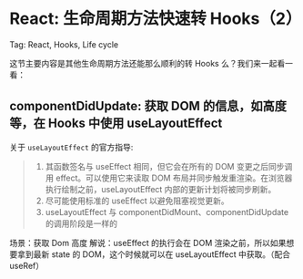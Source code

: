 # React: 生命周期方法快速转 Hooks（2）
Tag: React, Hooks, Life cycle

<!-- toc -->

这节主要内容是其他生命周期方法还能那么顺利的转 Hooks 么？我们来一起看一看：

## componentDidUpdate: 获取 DOM 的信息，如高度等，在 Hooks 中使用 useLayoutEffect

关于 `useLayoutEffect` 的官方指导:
> 1. 其函数签名与 useEffect 相同，但它会在所有的 DOM 变更之后同步调用 effect。可以使用它来读取 DOM 布局并同步触发重渲染。在浏览器执行绘制之前，useLayoutEffect 内部的更新计划将被同步刷新。
> 2. 尽可能使用标准的 useEffect 以避免阻塞视觉更新。
> 3. useLayoutEffect 与 componentDidMount、componentDidUpdate 的调用阶段是一样的

场景：获取 Dom 高度
解说：useEffect 的执行会在 DOM 渲染之前，所以如果想要拿到最新 state 的 DOM，这个时候就可以在 useLayoutEffect 中获取。（配合 useRef）
